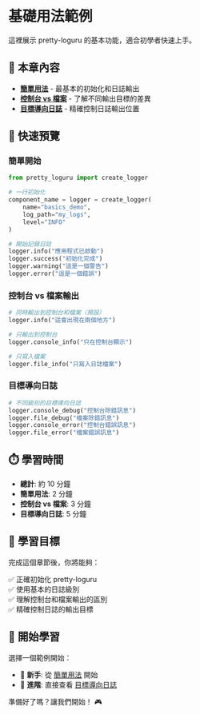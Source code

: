 # 基礎用法範例

這裡展示 pretty-loguru 的基本功能，適合初學者快速上手。

## 📖 本章內容

- **[簡單用法](./simple-usage)** - 最基本的初始化和日誌輸出
- **[控制台 vs 檔案](./console-vs-file)** - 了解不同輸出目標的差異
- **[目標導向日誌](./target-logging)** - 精確控制日誌輸出位置

## 🚀 快速預覽

### 簡單開始

```python
from pretty_loguru import create_logger

# 一行初始化
component_name = logger = create_logger(
    name="basics_demo",
    log_path="my_logs",
    level="INFO"
)

# 開始記錄日誌
logger.info("應用程式已啟動")
logger.success("初始化完成")
logger.warning("這是一個警告")
logger.error("這是一個錯誤")
```

### 控制台 vs 檔案輸出

```python
# 同時輸出到控制台和檔案（預設）
logger.info("這會出現在兩個地方")

# 只輸出到控制台
logger.console_info("只在控制台顯示")

# 只寫入檔案
logger.file_info("只寫入日誌檔案")
```

### 目標導向日誌

```python
# 不同級別的目標導向日誌
logger.console_debug("控制台除錯訊息")
logger.file_debug("檔案除錯訊息")
logger.console_error("控制台錯誤訊息")
logger.file_error("檔案錯誤訊息")
```

## ⏱️ 學習時間

- **總計**: 約 10 分鐘
- **簡單用法**: 2 分鐘
- **控制台 vs 檔案**: 3 分鐘  
- **目標導向日誌**: 5 分鐘

## 🎯 學習目標

完成這個章節後，你將能夠：

✅ 正確初始化 pretty-loguru  
✅ 使用基本的日誌級別  
✅ 理解控制台和檔案輸出的區別  
✅ 精確控制日誌的輸出目標  

## 🚀 開始學習

選擇一個範例開始：

- 👶 **新手**: 從 [簡單用法](./simple-usage) 開始
- 🎯 **進階**: 直接查看 [目標導向日誌](./target-logging)

準備好了嗎？讓我們開始！ 🎮